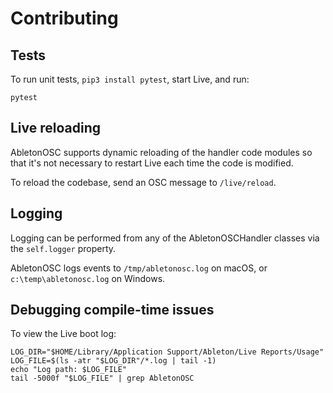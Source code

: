 # Contributing

## Tests

To run unit tests, `pip3 install pytest`, start Live, and run:

```
pytest
```

## Live reloading

AbletonOSC supports dynamic reloading of the handler code modules so that it's not necessary to restart Live each time the code is modified.

To reload the codebase, send an OSC message to `/live/reload`. 

## Logging

Logging can be performed from any of the AbletonOSCHandler classes via the `self.logger` property.

AbletonOSC logs events to `/tmp/abletonosc.log` on macOS, or `c:\temp\abletonosc.log` on Windows.

## Debugging compile-time issues

To view the Live boot log:

```
LOG_DIR="$HOME/Library/Application Support/Ableton/Live Reports/Usage"
LOG_FILE=$(ls -atr "$LOG_DIR"/*.log | tail -1)
echo "Log path: $LOG_FILE"
tail -5000f "$LOG_FILE" | grep AbletonOSC
```
